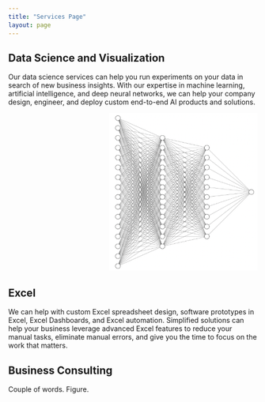 ```yaml
---
title: "Services Page"
layout: page
---
```


## Data Science and Visualization
    
Our data science services can help you run experiments on your data in search of new business insights. With our expertise in machine learning, artificial intelligence, and deep neural networks, we can help your company design, engineer, and deploy custom end-to-end AI products and solutions.

<div style="text-align: right;"><img src="assets/images/neural_net_schematic.png" width="300" alt="sin_wave.png" /></div>

## Excel

We can help with custom Excel spreadsheet design, software prototypes in Excel, Excel Dashboards, and Excel automation. Simplified solutions can help your business leverage advanced Excel features to reduce your manual tasks, eliminate manual errors, and give you the time to focus on the work that matters. 

## Business Consulting

Couple of words. Figure.
